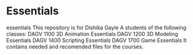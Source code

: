 # Essentials
essentials  This repository is for Dishika Gayle A students of the following classes: DAGV 1100 3D Animation Essentials DAGV 1200 3D Modeling Essentials DAGV 1400 Scripting Essentials DAGV 1700 Game Essentials  It contains needed and recomended files for the courses.
